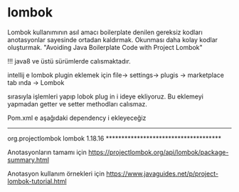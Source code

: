 # lombok

Lombok kullanımının asıl amacı boilerplate denilen gereksiz kodları anotasyonlar sayesinde ortadan kaldırmak. Okunması daha kolay kodlar oluşturmak.
"Avoiding Java Boilerplate Code with Project Lombok"

!!! java8 ve üstü sürümlerde calısmaktadır.

intellij e lombok plugin eklemek için file-> settings-> plugis -> marketplace tab ında -> Lombok 

sırasıyla işlemleri yapıp lobok plug in i ideye ekliyoruz. Bu eklemeyi yapmadan getter ve setter methodları calısmaz.

Pom.xml e aşağıdaki dependency i ekleyeceğiz
************************************
  <dependency>
      <groupId>org.projectlombok</groupId>
      <artifactId>lombok</artifactId>
      <version>1.18.16</version>
  </dependency>
*************************************
  
  Anotasyonların tamamı için 
  https://projectlombok.org/api/lombok/package-summary.html
  
  
  Anotasyon kullanım örnekleri için 
  https://www.javaguides.net/p/project-lombok-tutorial.html

